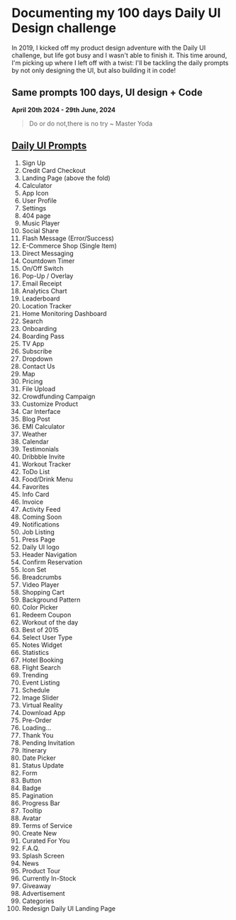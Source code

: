# Documenting my 100 days Daily UI Design challenge



In 2019, I kicked off my product design adventure with the Daily UI challenge, but life got busy and I wasn't able to finish it.
This time around, I'm picking up where I left off with a twist: I'll be tackling the daily prompts by not only designing the UI, but also building it in code!

Same prompts
100 days,
UI design + Code
---

**April 20th 2024 - 29th June, 2024**


> Do or do not,there is no try
> ~ Master Yoda



## [Daily UI Prompts](https://www.dailyui.co/)


1. Sign Up
2. Credit Card Checkout
3. Landing Page (above the fold)
4. Calculator
5. App Icon
6. User Profile
7. Settings
8. 404 page
9. Music Player
10. Social Share
11. Flash Message (Error/Success)
12. E-Commerce Shop (Single Item)
13. Direct Messaging
14. Countdown Timer
15. On/Off Switch
16. Pop-Up / Overlay
17. Email Receipt
18. Analytics Chart
19. Leaderboard
20. Location Tracker
21. Home Monitoring Dashboard
22. Search
23. Onboarding
24. Boarding Pass
25. TV App
26. Subscribe
27. Dropdown
28. Contact Us
29. Map
30. Pricing
31. File Upload
32. Crowdfunding Campaign
33. Customize Product
34. Car Interface
35. Blog Post
36. EMI Calculator
37. Weather
38. Calendar
39. Testimonials
40. Dribbble Invite
41. Workout Tracker
42. ToDo List
43. Food/Drink Menu
44. Favorites
45. Info Card
46. Invoice
47. Activity Feed
48. Coming Soon
49. Notifications
50. Job Listing
51. Press Page
52. Daily UI logo
53. Header Navigation
54. Confirm Reservation
55. Icon Set
56. Breadcrumbs
57. Video Player
58. Shopping Cart
59. Background Pattern
60. Color Picker
61. Redeem Coupon
62. Workout of the day
63. Best of 2015
64. Select User Type
65. Notes Widget
66. Statistics
67. Hotel Booking
68. Flight Search
69. Trending
70. Event Listing
71. Schedule
72. Image Slider
73. Virtual Reality
74. Download App
75. Pre-Order
76. Loading...
77. Thank You
78. Pending Invitation
79. Itinerary
80. Date Picker
81. Status Update
82. Form
83. Button
84. Badge
85. Pagination
86. Progress Bar
87. Tooltip
88. Avatar
89. Terms of Service
90. Create New
91. Curated For You
92. F.A.Q.
93. Splash Screen
94. News
95. Product Tour
96. Currently In-Stock
97. Giveaway
98. Advertisement
99. Categories
100. Redesign Daily UI Landing Page
